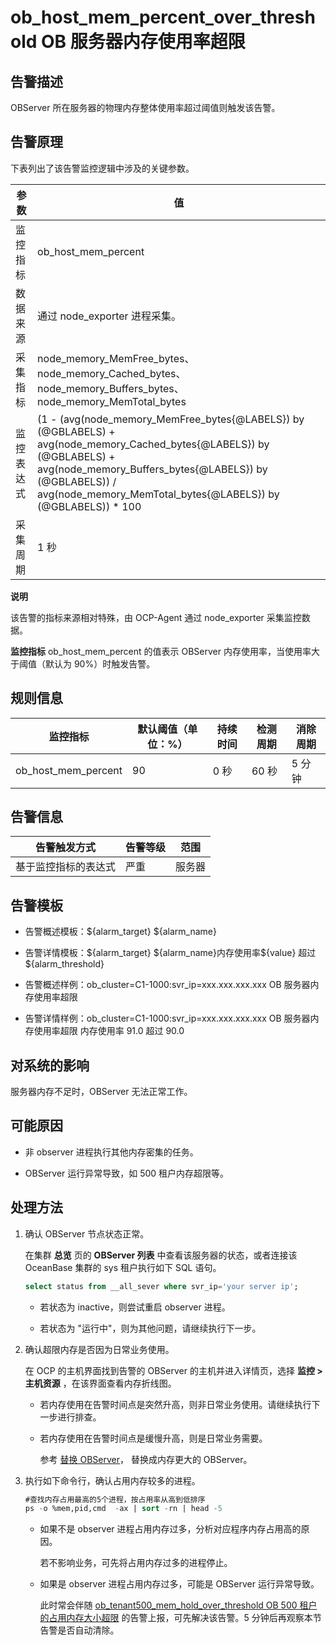 ob_host_mem_percent_over_threshold OB 服务器内存使用率超限 
======================================================================



**告警描述** 
-----------------------------

OBServer 所在服务器的物理内存整体使用率超过阈值则触发该告警。

告警原理 
-------------------------

下表列出了该告警监控逻辑中涉及的关键参数。


|  参数   |                                                                                                                        值                                                                                                                         |
|-------|--------------------------------------------------------------------------------------------------------------------------------------------------------------------------------------------------------------------------------------------------|
| 监控指标  | ob_host_mem_percent                                                                                                                                                                                                                              |
| 数据来源  | 通过 node_exporter 进程采集。                                                                                                                                                                                                                           |
| 采集指标  | node_memory_MemFree_bytes、node_memory_Cached_bytes、node_memory_Buffers_bytes、node_memory_MemTotal_bytes                                                                                                                                          |
| 监控表达式 | (1 - (avg(node_memory_MemFree_bytes{@LABELS}) by (@GBLABELS) + avg(node_memory_Cached_bytes{@LABELS}) by (@GBLABELS) + avg(node_memory_Buffers_bytes{@LABELS}) by (@GBLABELS)) / avg(node_memory_MemTotal_bytes{@LABELS}) by (@GBLABELS)) \* 100 |
| 采集周期  | 1 秒                                                                                                                                                                                                                                              |


**说明**



该告警的指标来源相对特殊，由 OCP-Agent 通过 node_exporter 采集监控数据。

**监控指标** ob_host_mem_percent 的值表示 OBServer 内存使用率，当使用率大于阈值（默认为 90%）时触发告警。

**规则信息** 
-----------------------------



|        监控指标         | 默认阈值（单位：%） | 持续时间 | 检测周期 | 消除周期 |
|---------------------|------------|------|------|------|
| ob_host_mem_percent | 90         | 0 秒  | 60 秒 | 5 分钟 |



**告警信息** 
-----------------------------



|   告警触发方式   | 告警等级 | 范围  |
|------------|------|-----|
| 基于监控指标的表达式 | 严重   | 服务器 |



**告警模板** 
-----------------------------

* 告警概述模板：\${alarm_target} ${alarm_name}

  

* 告警详情模板：\${alarm_target} \${alarm_name}内存使用率\${value} 超过 ${alarm_threshold}

  

* 告警概述样例：ob_cluster=C1-1000:svr_ip=xxx.xxx.xxx.xxx OB 服务器内存使用率超限

  

* 告警详情样例：ob_cluster=C1-1000:svr_ip=xxx.xxx.xxx.xxx OB 服务器内存使用率超限 内存使用率 91.0 超过 90.0

  




**对系统的影响** 
-------------------------------

服务器内存不足时，OBServer 无法正常工作。

**可能原因** 
-----------------------------

* 非 observer 进程执行其他内存密集的任务。

  

* OBServer 运行异常导致，如 500 租户内存超限等。

  




**处理方法** 
-----------------------------

1. 确认 OBServer 节点状态正常。

   在集群 **总览** 页的 **OBServer 列表** 中查看该服务器的状态，或者连接该 OceanBase 集群的 sys 租户执行如下 SQL 语句。

   ```sql
   select status from __all_sever where svr_ip='your server ip';
   ```

   
   * 若状态为 inactive，则尝试重启 observer 进程。

     
   
   * 若状态为 "运行中"，则为其他问题，请继续执行下一步。

     
   

   

2. 确认超限内存是否因为日常业务使用。

   在 OCP 的主机界面找到告警的 OBServer 的主机并进入详情页，选择 **监控 \> 主机资源** ，在该界面查看内存折线图。
   * 若内存使用在告警时间点是突然升高，则非日常业务使用。请继续执行下一步进行排查。

     
   
   * 若内存使用在告警时间点是缓慢升高，则是日常业务需要。

     参考 [替换 OBServer](../../3.ob-cloud-platform/4.manage-clusters/3.basic-operations/8.manage-the-observer-cluster/7.cluster-replace-observer.md)， 替换成内存更大的 OBServer。
     
   

   

3. 执行如下命令行，确认占用内存较多的进程。

   ```sql
   #查找内存占用最高的5个进程，按占用率从高到低排序
   ps -o %mem,pid,cmd  -ax | sort -rn | head -5
   ```

   
   * 如果不是 observer 进程占用内存过多，分析对应程序内存占用高的原因。 

     若不影响业务，可先将占用内存过多的进程停止。
     
   
   * 如果是 observer 进程占用内存过多，可能是 OBServer 运行异常导致。 

     此时常会伴随 [ob_tenant500_mem_hold_over_threshold OB 500 租户的占用内存大小超限](../2.ob-alert/30.ob_tenant500_mem_hold_over_threshold-the-memory-usage-of-the-ob-500-tenant-exceeds.md) 的告警上报，可先解决该告警。5 分钟后再观察本节告警是否自动清除。
     
   

   



